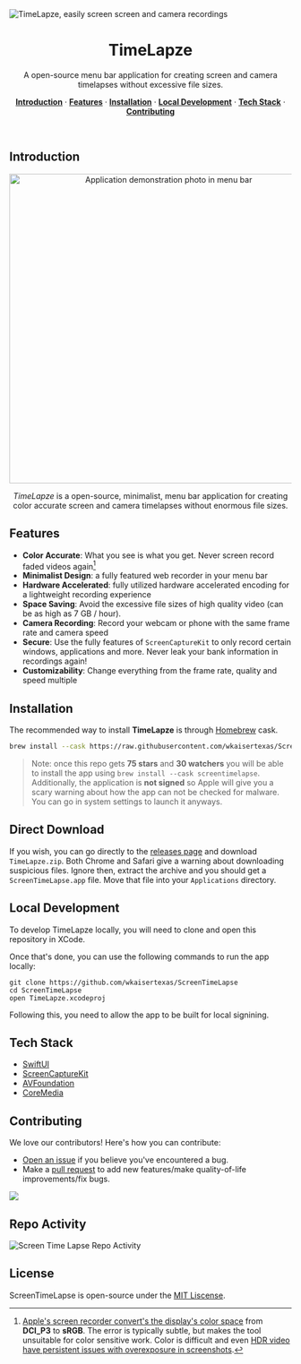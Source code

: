 <img alt="TimeLapze, easily screen screen and camera recordings" src="https://github.com/wkaisertexas/tiktok-uploader/assets/27795014/3b390663-1416-42bb-81eb-5f297ed04e26">
<h1 align="center">TimeLapze</h1>

<p align="center">
  A open-source menu bar application for creating screen and camera timelapses without excessive file sizes.
</p>

<p align="center">
  <a href="#introduction"><strong>Introduction</strong></a> ·
  <a href="#features"><strong>Features</strong></a> ·
  <a href="#installation"><strong>Installation</strong></a> ·
  <a href="#local-development"><strong>Local Development</strong></a> ·
  <a href="#tech-stack"><strong>Tech Stack</strong></a> ·
  <a href="#contributing"><strong>Contributing</strong></a>
</p>
<br/>

## Introduction
<p align="center">
<img width="553" alt="Application demonstration photo in menu bar" src="https://github.com/wkaisertexas/ScreenTimeLapse/assets/27795014/785ee2b6-1ef5-4302-83da-c3d81a069074">
</p>

<p align="center">
    <i>TimeLapze</i> is a open-source, minimalist, menu bar application for creating color accurate screen and camera timelapses without enormous file sizes.
</p>

## Features

- **Color Accurate**: What you see is what you get. Never screen record faded videos again[^1]
- **Minimalist Design**: a fully featured web recorder in your menu bar
- **Hardware Accelerated**: fully utilized hardware accelerated encoding for a lightweight recording experience
- **Space Saving**: Avoid the excessive file sizes of high quality video (can be as high as 7 GB / hour).
- **Camera Recording**: Record your webcam or phone with the same frame rate and camera speed
- **Secure**: Use the fully features of `ScreenCaptureKit` to only record certain windows, applications and more. Never leak your bank information in recordings again!
- **Customizability**: Change everything from the frame rate, quality and speed multiple

## Installation

The recommended way to install **TimeLapze** is through [Homebrew](https://brew.sh/) cask.

```bash
brew install --cask https://raw.githubusercontent.com/wkaisertexas/ScreenTimeLapse/main/screentimelapse.rb 
```

> Note: once this repo gets **75 stars** and **30 watchers** you will be able to install the app using `brew install --cask screentimelapse`. Additionally, the application is **not signed** so Apple will give you a scary warning about how the app can not be checked for malware. You can go in system settings to launch it anyways.

## Direct Download

If you wish, you can go directly to the [releases page](https://github.com/wkaisertexas/ScreenTimeLapse/releases) and download `TimeLapze.zip`. Both Chrome and Safari give a warning about downloading suspicious files. Ignore then, extract the archive and you should get a `ScreenTimeLapse.app` file. Move that file into your `Applications` directory. 

## Local Development

To develop TimeLapze locally, you will need to clone and open this repository in XCode.

Once that's done, you can use the following commands to run the app locally:

```console
git clone https://github.com/wkaisertexas/ScreenTimeLapse
cd ScreenTimeLapse
open TimeLapze.xcodeproj
```

Following this, you need to allow the app to be built for local signining. 

## Tech Stack

- [SwiftUI](https://developer.apple.com/documentation/swiftui/)
- [ScreenCaptureKit](https://developer.apple.com/documentation/screencapturekit/)
- [AVFoundation](https://developer.apple.com/av-foundation/)
- [CoreMedia](https://developer.apple.com/documentation/coremedia)

## Contributing

We love our contributors! Here's how you can contribute:

- [Open an issue](https://github.com/wkaisertexas/ScreenTimeLapse/issues) if you believe you've encountered a bug.
- Make a [pull request](https://github.com/wkaisertexas/ScreenTimeLapse/pull) to add new features/make quality-of-life improvements/fix bugs.

<a href="https://github.com/wkaisertexas/ScreenTimeLapse/graphs/contributors">
  <img src="https://contrib.rocks/image?repo=wkaisertexas/ScreenTimeLapse" />
</a>

## Repo Activity

![Screen Time Lapse Repo Activity](https://repobeats.axiom.co/api/embed/3c10f8fa2ca2324639b9986cb38043750550c993.svg "Repobeats analytics image")

## License

 ScreenTimeLapse is open-source under the [MIT Liscense](https://github.com/wkaisertexas/ScreenTimeLapse/LICENSE/LICENSE.md).

[^1]: [Apple's screen recorder convert's the display's color space](https://community.adobe.com/t5/premiere-pro-discussions/inaccurate-colors-from-desktop-recording/m-p/12168181) from **DCI_P3** to **sRGB**. The error is typically subtle, but makes the tool unsuitable for color sensitive work. Color is difficult and even [HDR video have persistent issues with overexposure in screenshots](https://github.com/iina/iina/issues/3866). 
